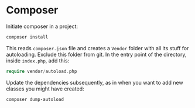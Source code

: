 # Composer
Initiate composer in a project:

```bash
composer install
```
This reads `composer.json` file and creates a `Vendor` folder with all its stuff for autoloading. Exclude this folder from git. In the entry point of the directory, inside `index.php`, add this:
```php
require vendor/autoload.php
``` 

Update the dependencies subsequently, as in when you want to add new classes you might have created:

```bash
composer dump-autoload
```